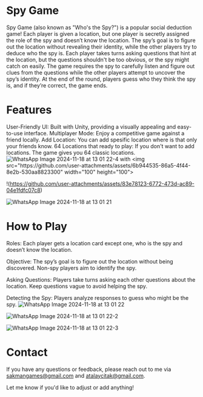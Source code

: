 # Spy Game
Spy Game (also known as "Who's the Spy?") is a popular social deduction game! Each player is given a location, 
but one player is secretly assigned the role of the spy and doesn’t know the location. 
The spy’s goal is to figure out the location without revealing their identity, while the other players try to deduce who the spy is. 
Each player takes turns asking questions that hint at the location, but the questions shouldn't be too obvious, or the spy might catch on easily.
The game requires the spy to carefully listen and figure out clues from the questions while the other players attempt to uncover the spy’s identity. 
At the end of the round, players guess who they think the spy is, and if they’re correct, the game ends.

# Features
User-Friendly UI: Built with Unity, providing a visually appealing and easy-to-use interface.
Multiplayer Mode: Enjoy a competitive game against a friend locally.
Add Location: You can add spesific location where is that only your friends know.
64 Locations that ready to play: If you don't want to add locations. The game gives you 64 classic locations.
![WhatsApp Image 2024-11-18 at 13 01 22-4]([https://your-image-url.type](https://github.com/user-attachments/assets/6b944535-86a5-4f44-8e2b-530aa8823300)) with <img src="https://github.com/user-attachments/assets/6b944535-86a5-4f44-8e2b-530aa8823300" width="100" height="100">

!(https://github.com/user-attachments/assets/83e78123-6772-473d-ac89-04e1fdfc07c8) 

![WhatsApp Image 2024-11-18 at 13 01 21](https://github.com/user-attachments/assets/6b944535-86a5-4f44-8e2b-530aa8823300)

# How to Play
Roles: Each player gets a location card except one, who is the spy and doesn’t know the location.

Objective: The spy’s goal is to figure out the location without being discovered. Non-spy players aim to identify the spy.

Asking Questions: Players take turns asking each other questions about the location. Keep questions vague to avoid helping the spy.

Detecting the Spy: Players analyze responses to guess who might be the spy.
![WhatsApp Image 2024-11-18 at 13 01 22](https://github.com/user-attachments/assets/46d88e89-0ab1-4a29-847c-7f63a9602132)

![WhatsApp Image 2024-11-18 at 13 01 22-2](https://github.com/user-attachments/assets/12c42499-2fee-4502-a4d1-3435df025b85)

![WhatsApp Image 2024-11-18 at 13 01 22-3](https://github.com/user-attachments/assets/33a6b0eb-399e-454d-babe-2acd70e92c42)



# Contact
If you have any questions or feedback, please reach out to me via sakmangames@gmail.com and atalaycitak@gmail.com.

Let me know if you'd like to adjust or add anything!








